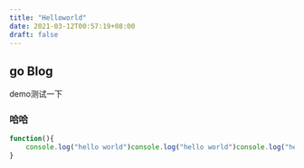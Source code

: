 ```yaml
---
title: "Helloworld"
date: 2021-03-12T00:57:19+08:00
draft: false
---
```


## go Blog

demo测试一下

### 哈哈

```js
function(){
    console.log("hello world")console.log("hello world")console.log("hello world")console.log("hello world")console.log("hello world")console.log("hello world")console.log("hello world")
}
```
